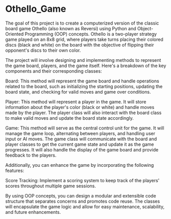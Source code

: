 # Othello_Game
The goal of this project is to create a computerized version of the classic board game Othello (also known as Reversi) using Python and Object-Oriented Programming (OOP) concepts. Othello is a two-player strategy game played on an 8x8 grid, where players take turns placing their colored discs (black and white) on the board with the objective of flipping their opponent's discs to their own color.

The project will involve designing and implementing methods to represent the game board, players, and the game itself. Here's a breakdown of the key components and their corresponding classes:

Board: This method will represent the game board and handle operations related to the board, such as initializing the starting positions, updating the board state, and checking for valid moves and game over conditions.

Player: This method will represent a player in the game. It will store information about the player's color (black or white) and handle moves made by the player. The player class will also interact with the board class to make valid moves and update the board state accordingly.

Game: This method will serve as the central control unit for the game. It will manage the game loop, alternating between players, and handling user input or AI moves. The game class will communicate with the board and player classes to get the current game state and update it as the game progresses. It will also handle the display of the game board and provide feedback to the players.

Additionally, you can enhance the game by incorporating the following features:

Score Tracking: Implement a scoring system to keep track of the players' scores throughout multiple game sessions.

By using OOP concepts, you can design a modular and extensible code structure that separates concerns and promotes code reuse. The classes will encapsulate the game logic and allow for easy maintenance, scalability, and future enhancements.

